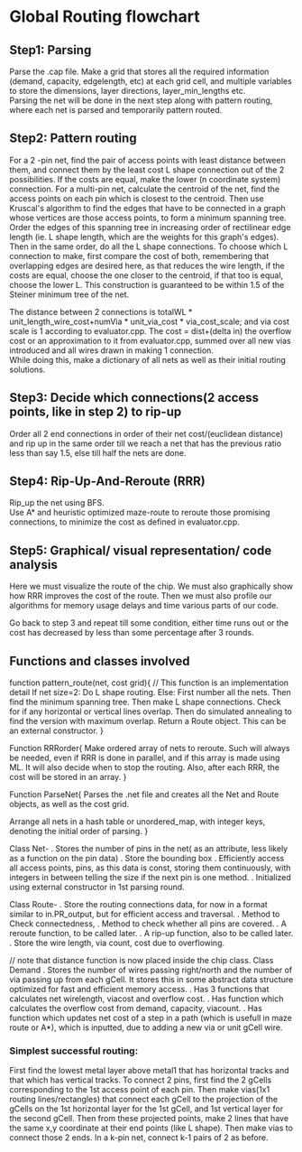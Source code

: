 # Global Routing flowchart  
  
## Step1: Parsing  
 Parse the .cap file. Make a grid that stores all the required information (demand, capacity, edgelength, etc) at each grid cell, and multiple variables to store the dimensions, layer directions, layer_min_lengths etc.  
 Parsing the net will be done in the next step along with pattern routing, where each net is parsed and temporarily pattern routed.

## Step2: Pattern routing  
 For a 2 -pin net, find the pair of access points with least distance between them, and connect them by the least cost L shape connection out of the 2 possibilities. If the costs are equal, make the lower (n coordinate system) connection.
 For a multi-pin net, calculate the centroid of the net, find the access points on each pin which is closest to the centroid. Then use Kruscal's algorithm to find the edges that have to be connected in a graph whose vertices are those access points, to form a minimum spanning tree. Order the edges of this spanning tree in increasing order of rectilinear edge length (ie. L shape length, which are the weights for this graph's edges).
 Then in the same order, do all the L shape connections. To choose which L connection to make, first compare the cost of both, remembering that overlapping edges are desired here, as that reduces the wire length, if the costs are equal, choose the one closer to the centroid, if that too is equal, choose the lower L. This construction is guaranteed to be within 1.5 of the Steiner minimum tree of the net.    
   
The distance between 2 connections is totalWL * unit_length_wire_cost+numVia * unit_via_cost * via_cost_scale; and via cost scale is 1 according to evaluator.cpp. The cost = dist+(delta in) the overflow cost or an approximation to it from evaluator.cpp, summed over all new vias introduced and all wires drawn in making 1 connection.  
 While doing this, make a dictionary of all nets as well as their initial routing solutions.  

## Step3: Decide which connections(2 access points, like in step 2) to rip-up  
  Order all 2 end connections in order of their net cost/(euclidean distance) and rip up in the same order till we reach a net that has the previous ratio less than say 1.5, else till half the nets are done.  
## Step4:  Rip-Up-And-Reroute (RRR)  
 Rip_up the net using BFS.    
 Use A* and heuristic optimized maze-route to reroute those promising connections, to minimize the cost as defined in evaluator.cpp.  

 ## Step5: Graphical/ visual representation/ code analysis  
 Here we must visualize the route of the chip. We must also graphically show how RRR improves the cost of the route. Then we must also profile our algorithms for memory usage delays and time various parts of our code.    

  
 Go back to step 3 and repeat till some condition, either time runs out or the cost has decreased by less than some percentage after 3 rounds.

 
## Functions and classes involved

function pattern_route(net, cost grid){
// This function is an implementation detail
If net size=2:
Do L shape routing.
Else:
First number all the nets. Then find the minimum spanning tree. Then make L shape connections.  Check for if any horizontal or vertical lines overlap. Then do simulated annealing to find the version with maximum overlap.  Return a Route object. This can be an external constructor.
}

Function RRRorder{
Make ordered array of nets to reroute.
Such will always be needed, even if RRR is done in parallel, and if this array is made using ML.
It will also decide when to stop the routing.
Also, after each RRR, the cost will be stored in an array.
}

Function ParseNet{
   Parses the .net file and creates all the Net and Route objects, as well as the cost grid.

Arrange all nets in a hash table or unordered_map, with integer keys, denoting the initial order of parsing.
}

Class Net-
. Stores the number of pins in the net( as an attribute, less likely as a function on the pin data)
. Store the bounding box
. Efficiently access all access points, pins, as this data is const,  storing them continuously, with integers in between telling the size if the next pin is one method.
. Initialized using external constructor in 1st parsing round.

Class Route-
. Store the routing connections data, for now in a format similar to in.PR_output, but for efficient access and traversal.
. Method to Check connectedness,
. Method to check whether all pins are covered.
. A reroute function, to be called later.
. A rip-up function, also to be called later.
. Store the wire length, via count, cost due to overflowing.

// note that distance function is now placed inside the chip class.
Class Demand
. Stores the number of wires passing right/north and the number of via passing up from each gCell. It stores this in some abstract data structure optimized for fast and efficient memory access.
. Has 3 functions that calculates net wirelength, viacost and overflow cost.
. Has function which calculates the overflow cost from demand, capacity, viacount.
. Has function which updates net cost of a step in a path (which is usefull in maze route or A*), which is inputted, due to adding a new via or unit gCell wire. 


### Simplest successful routing:  
 First find the lowest metal layer above metal1 that has horizontal tracks and that which has vertical tracks.
 To connect 2 pins, first find the 2 gCells corresponding to the 1st access point of each pin. Then make vias(1x1 routing lines/rectangles) that connect each gCell to the projection of the gCells on the 1st horizontal layer for the 1st gCell, and 1st vertical layer for the second gCell. Then from these projected points, make 2 lines that have the same x,y coordinate at their end points (like L shape). Then make vias to connect those 2 ends. In a k-pin net, connect k-1 pairs of 2 as before.  